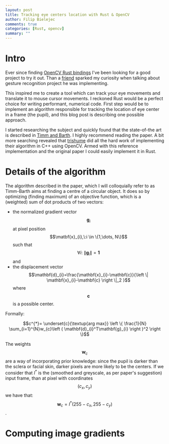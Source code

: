 ```yaml
---
layout: post
title: Tracking eye centers location with Rust & OpenCV
author: Filip Bielejec
comments: true
categories: [Rust, opencv]
summary: ""
---
```


# <a name="intro"/> Intro

Ever since finding [OpenCV Rust bindings](https://github.com/twistedfall/opencv-rust/) I've been looking for a good project to try it out.
Than a [friend](https://github.com/jpmonettas/) sparked my curiosity when talking about gesture recognition project he was implementing.

This inspired me to create a tool which can track your eye movements and translate it to mouse cursor movements.
I reckoned Rust would be a perfect choice for writing performant, numerical code.
First step would be to implement an algorithm responsible for tracking the location of eye center in a frame (the pupil), and this blog post is describing one possible approach.

I started researching the subject and quickly found that the state-of-the art is described in [Timm and Barth](https://www.inb.uni-luebeck.de/fileadmin/files/PUBPDFS/TiBa11b.pdf).
I highly recommend reading the paper.
A bit more searching revealed that [trishume](https://github.com/trishume/eyeLike) did all the hard work of implementing their algorithm in C++ using OpenCV.
Armed with this reference implementation and the original paper I could easily implement it in Rust.

# <a name="details"/> Details of the algorithm

The algorithm described in the paper, which I will colloquially refer to as Timm-Barth aims at finding a centre of a circular object.
It does so by optimizing (finding  maximum) of an objective function, which is a (weighted) sum of dot products of two vectors:
- the normalized gradient vector $$\mathbf{g}_{i}$$ at pixel position $$\matbf{x}_{i},\:i \in \{1,\dots, N\}$$ such that $$\forall i:\:\left \| \mathbf{g}_{i} \right \|=\mathbf{1}$$ and
- the displacement vector $$\mathbf{d}_{i}=\frac{\mathbf{x}_{i}-\mathbf{c}}{\left \| \mathbf{x}_{i}-\mathbf{c} \right \|_2 }$$
where $$\mathbf{c}$$ is a possible center.

Formally:

$$c^{*}= \underset{c}{\textup{arg max}} \left \{ \frac{1}{N} \sum_{i=1}^{N}w_{c}\left ( \mathbf{d}_{i}^T\mathbf{g}_{i} \right )^2 \right \}$$

The weights $$\mathbf{w}_c$$ are a way of incorporating prior knowledge: since the pupil is darker than the sclera or facial skin, darker pixels are more likely to be the centers.
If we consider that $I^*$ is the (smoothed and greyscale, as per paper's suggestion) input frame, than at pixel with coordinates $$(c_x, c_y)$$ we have that: $$\mathbf{w}_c=I^*\left ( 255-c_x,255-c_y \right )$$.

# <a name="gradients"/> Computing image gradients



<!-- We derive a simple objective function, which only consists of dot products. The maximum -->
<!-- of this function corresponds to the location where most gradient vectors intersect and thus to the eye’s centre. -->
<!-- Although simple, our method is invariant to changes in scale, pose, contrast and variations in illumination. -->
